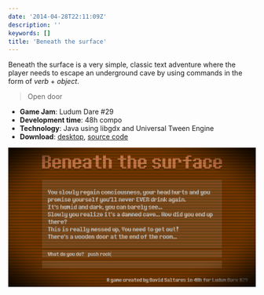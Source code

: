 ```yaml
---
date: '2014-04-28T22:11:09Z'
description: ''
keywords: []
title: 'Beneath the surface'
---
```


Beneath the surface is a very simple, classic text adventure where the player needs to escape an underground cave by using commands in the form of _verb_ + _object_.

> Open door

- **Game Jam**: Ludum Dare #29
- **Development time**: 48h compo
- **Technology**: Java using libgdx and Universal Tween Engine
- **Download**: [desktop](https://dl.dropboxusercontent.com/u/1439807/ld29-beneath/beneath.jar), [source code](https://github.com/dsaltares/ludumdare-29)

![beneath-the-surface](/img/ld29/beneath-the-surface.png)
